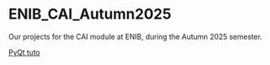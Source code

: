 # ENIB_CAI_Autumn2025
Our projects for the CAI module at ENIB, during the Autumn 2025 semester.

[PyQt tuto](https://www.pythonguis.com/tutorials/pyqt6-modelview-architecture/)